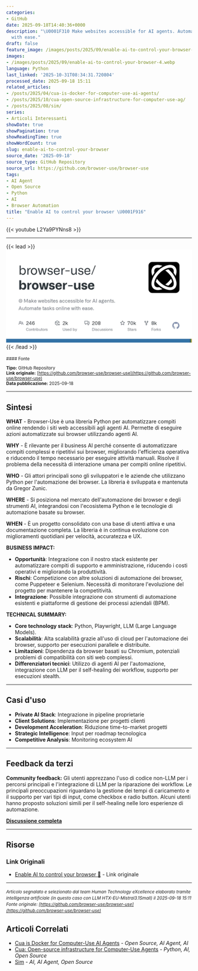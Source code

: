 ```yaml
---
categories:
- GitHub
date: 2025-09-18T14:40:36+0000
description: "\U0001F310 Make websites accessible for AI agents. Automate tasks online
  with ease."
draft: false
feature_image: /images/posts/2025/09/enable-ai-to-control-your-browser-4.webp
images:
- /images/posts/2025/09/enable-ai-to-control-your-browser-4.webp
language: Python
last_linked: '2025-10-31T08:34:31.720804'
processed_date: 2025-09-18 15:11
related_articles:
- /posts/2025/04/cua-is-docker-for-computer-use-ai-agents/
- /posts/2025/10/cua-open-source-infrastructure-for-computer-use-ag/
- /posts/2025/08/sim/
series:
- Articoli Interessanti
showDate: true
showPagination: true
showReadingTime: true
showWordCount: true
slug: enable-ai-to-control-your-browser
source_date: '2025-09-18'
source_type: GitHub Repository
source_url: https://github.com/browser-use/browser-use
tags:
- AI Agent
- Open Source
- Python
- AI
- Browser Automation
title: "Enable AI to control your browser \U0001F916"
---
```


{{< youtube L2Ya9PYNns8 >}}

---


{{< lead >}}
![browser-use repository preview](/images/posts/2025/09/enable-ai-to-control-your-browser-4.webp)
{{< /lead >}}

<small>
#### Fonte

**Tipo:** GitHub Repository  
**Link originale:** [https://github.com/browser-use/browser-use](https://github.com/browser-use/browser-use)  
**Data pubblicazione:** 2025-09-18

</small>

---

## Sintesi

**WHAT** - Browser-Use è una libreria Python per automatizzare compiti online rendendo i siti web accessibili agli agenti AI. Permette di eseguire azioni automatizzate sui browser utilizzando agenti AI.

**WHY** - È rilevante per il business AI perché consente di automatizzare compiti complessi e ripetitivi sui browser, migliorando l'efficienza operativa e riducendo il tempo necessario per eseguire attività manuali. Risolve il problema della necessità di interazione umana per compiti online ripetitivi.

**WHO** - Gli attori principali sono gli sviluppatori e le aziende che utilizzano Python per l'automazione dei browser. La libreria è sviluppata e mantenuta da Gregor Zunic.

**WHERE** - Si posiziona nel mercato dell'automazione dei browser e degli strumenti AI, integrandosi con l'ecosistema Python e le tecnologie di automazione basate su browser.

**WHEN** - È un progetto consolidato con una base di utenti attiva e una documentazione completa. La libreria è in continua evoluzione con miglioramenti quotidiani per velocità, accuratezza e UX.

**BUSINESS IMPACT:**
- **Opportunità**: Integrazione con il nostro stack esistente per automatizzare compiti di supporto e amministrazione, riducendo i costi operativi e migliorando la produttività.
- **Rischi**: Competizione con altre soluzioni di automazione dei browser, come Puppeteer e Selenium. Necessità di monitorare l'evoluzione del progetto per mantenere la competitività.
- **Integrazione**: Possibile integrazione con strumenti di automazione esistenti e piattaforme di gestione dei processi aziendali (BPM).

**TECHNICAL SUMMARY:**
- **Core technology stack**: Python, Playwright, LLM (Large Language Models).
- **Scalabilità**: Alta scalabilità grazie all'uso di cloud per l'automazione dei browser, supporto per esecuzioni parallele e distribuite.
- **Limitazioni**: Dipendenza da browser basati su Chromium, potenziali problemi di compatibilità con siti web complessi.
- **Differenziatori tecnici**: Utilizzo di agenti AI per l'automazione, integrazione con LLM per il self-healing dei workflow, supporto per esecuzioni stealth.

---

## Casi d'uso

- **Private AI Stack**: Integrazione in pipeline proprietarie
- **Client Solutions**: Implementazione per progetti clienti
- **Development Acceleration**: Riduzione time-to-market progetti
- **Strategic Intelligence**: Input per roadmap tecnologica
- **Competitive Analysis**: Monitoring ecosystem AI

---

## Feedback da terzi

**Community feedback:** Gli utenti apprezzano l'uso di codice non-LLM per i percorsi principali e l'integrazione di LLM per la riparazione dei workflow. Le principali preoccupazioni riguardano la gestione dei tempi di caricamento e il supporto per vari tipi di input, come checkbox e radio button. Alcuni utenti hanno proposto soluzioni simili per il self-healing nelle loro esperienze di automazione.

**[Discussione completa](https://github.com/browser-use/workflow-use)**

---


## Risorse

### Link Originali
- [Enable AI to control your browser 🤖](https://github.com/browser-use/browser-use) - Link originale


---

*<small>Articolo segnalato e selezionato dal team Human Technology eXcellence elaborato tramite intelligenza artificiale (in questo caso con LLM HTX-EU-Mistral3.1Small) il 2025-09-18 15:11
Fonte originale: [https://github.com/browser-use/browser-use](https://github.com/browser-use/browser-use)</small>*

## Articoli Correlati

- [Cua is Docker for Computer-Use AI Agents](/posts/2025/04/cua-is-docker-for-computer-use-ai-agents/) - *Open Source, AI Agent, AI*
- [Cua: Open-source infrastructure for Computer-Use Agents](/posts/2025/10/cua-open-source-infrastructure-for-computer-use-ag/) - *Python, AI, Open Source*
- [Sim](/posts/2025/08/sim/) - *AI, AI Agent, Open Source*